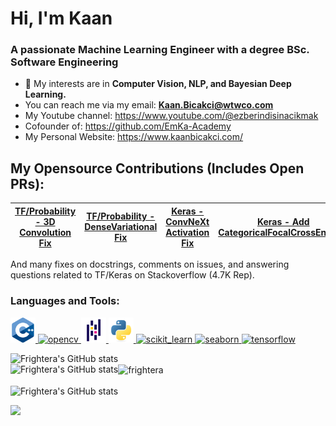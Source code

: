 <h1 align=>Hi, I'm Kaan</h1>
<h3 align=>A passionate Machine Learning Engineer with a degree BSc. Software Engineering</h3>

- 🔭 My interests are in **Computer Vision, NLP, and Bayesian Deep Learning.**
- You can reach me via my email: **Kaan.Bicakci@wtwco.com**
- My Youtube channel: https://www.youtube.com/@ezberindisinacikmak
- Cofounder of: https://github.com/EmKa-Academy
- My Personal Website: https://www.kaanbicakci.com/
<!-- <h3 align="left">Connect with me:</h3> -->

<p align="left">
</p>


## My Opensource Contributions (Includes Open PRs):

| [TF/Probability - 3D Convolution Fix](https://github.com/tensorflow/probability/pull/1386) | [TF/Probability - DenseVariational Fix](https://github.com/tensorflow/probability/pull/1515) | [Keras - ConvNeXt Activation Fix](https://github.com/keras-team/keras/pull/17544) | [Keras - Add CategoricalFocalCrossEntropy](https://github.com/keras-team/keras/pull/17651) | [Keras - Backend Refactoring](https://github.com/keras-team/keras/pull/17746) | [Keras - Check Loss Function Differentiability](https://github.com/keras-team/keras/pull/17753) | [Keras - Validate Softmax Activation](https://github.com/keras-team/keras/pull/18105) | [Keras Docs - Reproducibility Recipes](https://github.com/keras-team/keras-io/pull/1353)
| -- | -- | -- | -- | -- | -- | -- | --

And many fixes on docstrings, comments on issues, and answering questions related to TF/Keras on Stackoverflow (4.7K Rep).

<h3 align="left">Languages and Tools:</h3>
<p align="left"> <a href="https://www.w3schools.com/cpp/" target="_blank" rel="noreferrer"> <img src="https://raw.githubusercontent.com/devicons/devicon/master/icons/cplusplus/cplusplus-original.svg" alt="cplusplus" width="40" height="40"/> </a> <a href="https://opencv.org/" target="_blank" rel="noreferrer"> <img src="https://www.vectorlogo.zone/logos/opencv/opencv-icon.svg" alt="opencv" width="40" height="40"/> </a> <a href="https://pandas.pydata.org/" target="_blank" rel="noreferrer"> <img src="https://raw.githubusercontent.com/devicons/devicon/2ae2a900d2f041da66e950e4d48052658d850630/icons/pandas/pandas-original.svg" alt="pandas" width="40" height="40"/> </a> <a href="https://www.python.org" target="_blank" rel="noreferrer"> <img src="https://raw.githubusercontent.com/devicons/devicon/master/icons/python/python-original.svg" alt="python" width="40" height="40"/> </a> <a href="https://scikit-learn.org/" target="_blank" rel="noreferrer"> <img src="https://upload.wikimedia.org/wikipedia/commons/0/05/Scikit_learn_logo_small.svg" alt="scikit_learn" width="40" height="40"/> </a> <a href="https://seaborn.pydata.org/" target="_blank" rel="noreferrer"> <img src="https://seaborn.pydata.org/_images/logo-mark-lightbg.svg" alt="seaborn" width="40" height="40"/> </a> <a href="https://www.tensorflow.org" target="_blank" rel="noreferrer"> <img src="https://www.vectorlogo.zone/logos/tensorflow/tensorflow-icon.svg" alt="tensorflow" width="40" height="40"/> </a> </p>

<!-- <a href="https://github.com/Frightera/github-readme-stats"><img alt="Frightera's stats" src="https://github-readme-stats.vercel.app/api?username=Frightera&show_icons=true&count_private=true&theme=react&hide_border=true&bg_color=0D1117"></a> -->


<div>
  <img align="left" src="http://github-profile-summary-cards.vercel.app/api/cards/profile-details?username=Frightera&theme=aura_dark" alt="Frightera's GitHub stats" />
</div>
<br clear="both" />

<div>
  <img align="left" src="http://github-profile-summary-cards.vercel.app/api/cards/repos-per-language?username=Frightera&theme=aura_dark" alt="Frightera's GitHub stats" />
  <img align="center" src="http://github-profile-summary-cards.vercel.app/api/cards/productive-time?username=Frightera&theme=aura_dark&utcOffset=8" alt="frightera" />
</div>
<br clear="both" />

<div>
  <img align="left" src="https://github-readme-stats.vercel.app/api?username=Frightera&show_icons=true&theme=radical&count_private=true" alt="Frightera's GitHub stats" />
</div>

<br clear="both" />

![](https://komarev.com/ghpvc/?username=Frightera&color=green)



